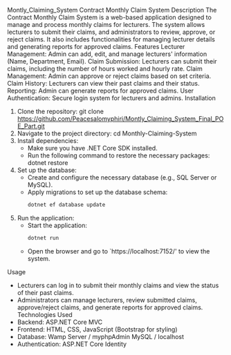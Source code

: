  Montly_Claiming_System
 Contract Monthly Claim System
Description
The Contract Monthly Claim System is a web-based application designed to manage and process monthly claims for lecturers. The system allows lecturers to submit their claims, and administrators to review, approve, or reject claims. It also includes functionalities for managing lecturer details and generating reports for approved claims.
Features
Lecturer Management: Admin can add, edit, and manage lecturers' information (Name, Department, Email).
Claim Submission: Lecturers can submit their claims, including the number of hours worked and hourly rate.
Claim Management: Admin can approve or reject claims based on set criteria.
Claim History: Lecturers can view their past claims and their status.
Reporting: Admin can generate reports for approved claims.
User Authentication: Secure login system for lecturers and admins.
 Installation

1. Clone the repository:
   git clone https://github.com/Peacesalomyphiri/Montly_Claiming_System_Final_POE_Part.git
2. Navigate to the project directory:
   cd Monthly-Claiming-System
3. Install dependencies:
   - Make sure you have .NET Core SDK installed.
   - Run the following command to restore the necessary packages:
     dotnet restore
4. Set up the database:
   - Create and configure the necessary database (e.g., SQL Server or MySQL).
   - Apply migrations to set up the database schema:
     ```bash
     dotnet ef database update
     ```
5. Run the application:
   - Start the application:
     ```bash
     dotnet run
     ```
   - Open the browser and go to `https://localhost:7152/' to view the system.

Usage
- Lecturers can log in to submit their monthly claims and view the status of their past claims.
- Administrators can manage lecturers, review submitted claims, approve/reject claims, and generate reports for approved claims.
Technologies Used
- Backend: ASP.NET Core MVC
- Frontend: HTML, CSS, JavaScript (Bootstrap for styling)
- Database: Wamp Server / myphpAdmin MySQL / localhost
- Authentication: ASP.NET Core Identity


